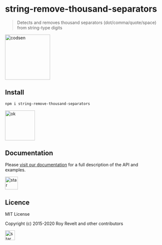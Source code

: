 # string-remove-thousand-separators

> Detects and removes thousand separators (dot/comma/quote/space) from string-type digits

<img src="https://codsen.com/images/png-codsen-1.png" width="148" alt="codsen" align="center">

## Install

```bash
npm i string-remove-thousand-separators
```

<img src="https://codsen.com/images/png-codsen-ok.png" width="98" alt="ok" align="center">

## Documentation

Please [visit our documentation](https://codsen.com/os/string-remove-thousand-separators/) for a full description of the API and examples.

<img src="https://codsen.com/images/png-codsen-star.png" width="42" alt="star" align="center">

## Licence

MIT License

Copyright (c) 2015-2020 Roy Revelt and other contributors

<img src="https://codsen.com/images/png-codsen-star-small.png" width="32" alt="star" align="center">
